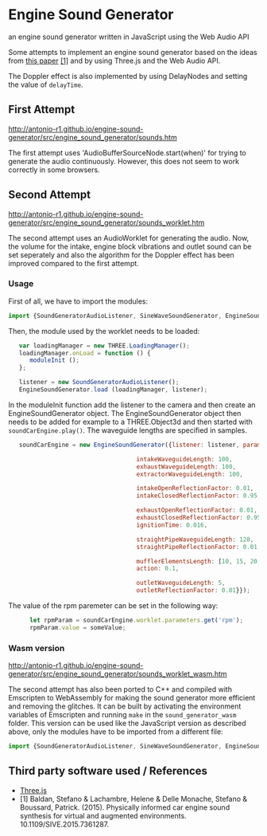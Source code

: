 # Engine Sound Generator
an engine sound generator written in JavaScript using the Web Audio API

Some attempts to implement an engine sound generator based on the ideas from [this paper](https://www.researchgate.net/publication/280086598_Physically_informed_car_engine_sound_synthesis_for_virtual_and_augmented_environments) [[1]](#1)
and by using Three.js and the Web Audio API.

The Doppler effect is also implemented by using DelayNodes and setting the value of `delayTime`.

## First Attempt
<http://antonio-r1.github.io/engine-sound-generator/src/engine_sound_generator/sounds.htm>

The first attempt uses 'AudioBufferSourceNode.start(when)' for trying to generate the audio continuously.
However, this does not seem to work correctly in some browsers.

## Second Attempt
<http://antonio-r1.github.io/engine-sound-generator/src/engine_sound_generator/sounds_worklet.htm>

The second attempt uses an AudioWorklet for generating the audio. Now, the volume for the intake, engine block vibrations and outlet sound can be set seperately
and also the algorithm for the Doppler effect has been improved compared to the first attempt.

### Usage

First of all, we have to import the modules:

```javascript
import {SoundGeneratorAudioListener, SineWaveSoundGenerator, EngineSoundGenerator} from './sound_generator_worklet.js';
```

Then, the module used by the worklet needs to be loaded:

```javascript
   var loadingManager = new THREE.LoadingManager();
   loadingManager.onLoad = function () {
      moduleInit ();
   };

   listener = new SoundGeneratorAudioListener();
   EngineSoundGenerator.load (loadingManager, listener);
```

In the moduleInit function add the listener to the camera and then create an EngineSoundGenerator object.
The EngineSoundGenerator object then needs to be added for example to a THREE.Object3d and then started with `soundCarEngine.play()`.
The waveguide lengths are specified in samples.

```javascript
   soundCarEngine = new EngineSoundGenerator({listener: listener, parameters: {cylinders: 4,

                                    intakeWaveguideLength: 100,
                                    exhaustWaveguideLength: 100,
                                    extractorWaveguideLength: 100,

                                    intakeOpenReflectionFactor: 0.01,
                                    intakeClosedReflectionFactor: 0.95,

                                    exhaustOpenReflectionFactor: 0.01,
                                    exhaustClosedReflectionFactor: 0.95,
                                    ignitionTime: 0.016,

                                    straightPipeWaveguideLength: 128,
                                    straightPipeReflectionFactor: 0.01,

                                    mufflerElementsLength: [10, 15, 20, 25],
                                    action: 0.1,

                                    outletWaveguideLength: 5,
                                    outletReflectionFactor: 0.01}});
```

The value of the rpm paremeter can be set in the following way:

```javascript
      let rpmParam = soundCarEngine.worklet.parameters.get('rpm');
      rpmParam.value = someValue;
```

### Wasm version
<http://antonio-r1.github.io/engine-sound-generator/src/engine_sound_generator/sounds_worklet_wasm.htm>

The second attempt has also been ported to C++ and compiled with Emscripten to WebAssembly for making
the sound generator more efficient and removing the glitches. It can be built by activating the environment
variables of Emscripten and running `make` in the `sound_generator_wasm` folder.
This version can be used like the JavaScript version as described above, only the modules have to be imported from a different file:

```javascript
import {SoundGeneratorAudioListener, SineWaveSoundGenerator, EngineSoundGenerator} from './sound_generator_worklet_wasm.js';
```

## Third party software used / References
- [Three.js](https://github.com/mrdoob/three.js)
- <a id="1">[1]</a>  Baldan, Stefano & Lachambre, Helene & Delle Monache, Stefano & Boussard, Patrick. (2015). Physically informed car engine sound synthesis for virtual and augmented environments. 10.1109/SIVE.2015.7361287.

